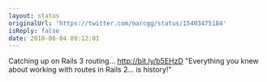 ```yaml
---
layout: status
originalUrl: 'https://twitter.com/marcgg/status/15403475184'
isReply: false
date: 2010-06-04 09:12:01
---
```


Catching up on Rails 3 routing... http://bit.ly/b5EHzD "Everything you knew about working with routes in Rails 2… is history!"

